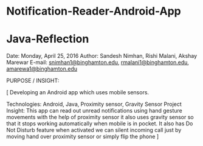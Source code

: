 ﻿# Notification-Reader-Android-App

# Java-Reflection

Date: Monday, April 25, 2016
Author: Sandesh Nimhan, Rishi Malani, Akshay Marewar
E-mail: snimhan1@binghamton.edu, rmalani1@binghamton.edu, amarewa1@binghamton.edu


PURPOSE / INSIGHT:

[
	Developing an Android app which uses mobile sensors.
  
  Technologies: Android, Java, Proximity sensor, Gravity Sensor 
  Project Insight: This app can read out unread notifications using hand gesture movements with the help of proximity sensor it also       uses gravity sensor so that it stops working automatically when mobile is in pocket. It also has Do Not Disturb feature when activated   we can silent incoming call just by moving hand over proximity sensor or simply flip the phone
]
